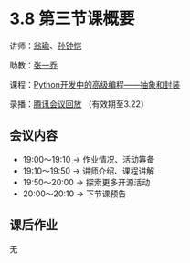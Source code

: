 # 3.8 第三节课概要

讲师：[翁瑜](https://github.com/FisherWY)、[孙钟恺](https://github.com/sunzhongkai588)

助教：[张一乔](https://github.com/Liyulingyue)

课程：[Python开发中的高级编程——抽象和封装](https://github.com/sunzhongkai588/LearnDL/blob/main/授课材料/LearnDL%20第四次课.pdf)

录播：[腾讯会议回放](https://meeting.tencent.com/user-center/shared-record-info?id=df0264ca-67de-4ef1-bf9c-8df670eeed09&form=-1&click_source_for_middle_login=2) （有效期至3.22）


## 会议内容
* 19:00～19:10  -> 作业情况、活动筹备
* 19:10～19:50  -> 讲师介绍、课程讲解
* 19:50～20:00  -> 探索更多开源活动
* 20:00～20:10  -> 下节课预告

## 课后作业

无